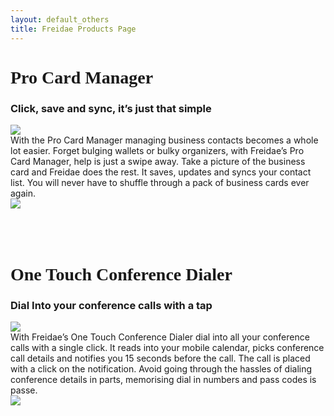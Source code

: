 ```yaml
---
layout: default_others
title: Freidae Products Page
---
```

<div class="row" id="pricing_row">
    <h1><b style="font-family: 'Aller';">Pro Card Manager</b></h1>
    <h3>Click, save and sync, it’s just that simple</h3>
    <div id="prdct-img-div" class="row">
        <div class="col-md-4">
            <img id="i-pro-crd-mgr-1" class="img-responsive" src="/freidae/data/img/products/Pro%20Card%20Manager.png">
        </div>
        <div class="col-md-4 desc-prd">
        With the Pro Card Manager managing business contacts becomes a whole lot easier.  Forget bulging wallets or bulky organizers, with Freidae’s Pro Card Manager, help is just a swipe away. Take a picture of the business card and Freidae does the rest. It saves, updates and syncs your contact list. You will never have to shuffle through a pack of business cards ever again.
        </div>
        <div class="col-md-4">
            <img id="i-pro-crd-mgr-2" class="img-responsive" src="/freidae/data/img/products/procard_iphone.png">
        </div>
    </div>
    <br><br><br>    
</div>
<div class="row" id="pricing_row">
    <h1><b style="font-family: 'Aller';">One Touch Conference Dialer</b></h1>
    <h3>Dial Into your conference calls with a tap</h3>
    <div id="prdct-img-div" class="row">
        <div class="col-md-4">
            <img id="i-dilr-2" class="img-responsive" src="/freidae/data/img/products/one_touch_dailer.png">
        </div>
        <div class="col-md-4 desc-prd">
            With Freidae’s One Touch Conference Dialer dial into all your conference calls with a single click. It reads into your mobile calendar, picks conference call details and notifies you 15 seconds before the call. The call is placed with a click on the notification. 
    Avoid going through the hassles of dialing conference details in parts, memorising dial in numbers and pass codes is passe.
        </div>
        <div class="col-md-4">
            <img id="i-dilr-1" class="img-responsive" src="/freidae/data/img/products/Dialer.png">
        </div>
    </div>
    <br>
</div>